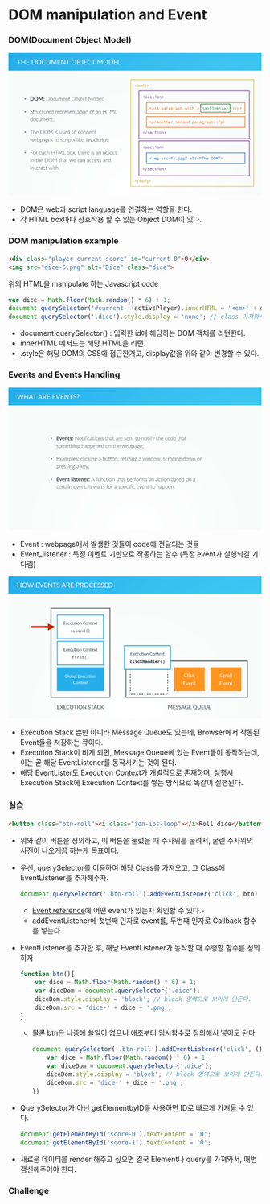 # DOM manipulation and Event



### DOM(Document Object Model)

![1563759807904](./Images/slides-students-C03-066.jpg)

- DOM은 web과 script language를 연결하는 역할을 한다.
- 각 HTML box마다 상호작용 할 수 있는 Object DOM이 있다.



### DOM manipulation example

```html
<div class="player-current-score" id="current-0">0</div>
<img src="dice-5.png" alt="Dice" class="dice">
```

위의 HTML을 manipulate 하는 Javascript code

```javascript
var dice = Math.floor(Math.random() * 6) + 1;
document.querySelector('#current-'+activePlayer).innerHTML = '<em>' + dice + '</em>'; // textContent는 text 그대로, HTML넣으려면 innerHTML
document.querySelector('.dice').style.display = 'none'; // class 가져와서, 해당 style.display 없애기 가능. style은 해당 DOM의 CSS에 접근한거고, display는 안보이게 한거고.
```

- document.querySelector() : 입력한 id에 해당하는 DOM 객체를 리턴한다.
- innerHTML 메서드는 해당 HTML을 리턴.
- .style은 해당 DOM의 CSS에 접근한거고, display값을 위와 같이 변경할 수 있다.



### Events and Events Handling

![img2](./Images/slides-students-C03-073.jpg)

- Event : webpage에서 발생한 것들이 code에 전달되는 것들
- Event_listener : 특정 이벤트 기반으로 작동하는 함수 (특정 event가 실행되길 기다림) 

![img2](./Images/slides-students-C03-074.jpg)

- Execution Stack 뿐만 아니라 Message Queue도 있는데, Browser에서 작동된 Event들을 저장하는 큐이다.
- Execution Stack이 비게 되면, Message Queue에 있는 Event들이 동작하는데, 이는 곧 해당 EventListener를 동작시키는 것이 된다.
- 해당 EventLister도 Execution Context가 개별적으로 존재하며, 실행시 Execution Stack에 Execution Context를 쌓는 방식으로 똑같이 실행된다.



### 실습

```HTML
<button class="btn-roll"><i class="ion-ios-loop"></i>Roll dice</button>
```

- 위와 같이 버튼을 정의하고, 이 버튼을 눌렀을 때 주사위를 굴려서, 굴린 주사위의 사진이 나오게끔 하는게 목표이다. 

- 우선, querySelector를 이용하여 해당 Class를 가져오고, 그 Class에 EventListener를 추가해주자.

  ```javascript
  document.querySelector('.btn-roll').addEventListener('click', btn) 
  ```

  - [Event reference](https://developer.mozilla.org/en-US/docs/Web/Events)에 어떤 event가 있는지 확인할 수 있다.-
  - addEventListener에 첫번째 인자로 event를, 두번쨰 인자로 Callback 함수를 넣는다.

- EventListener를 추가한 후, 해당 EventListener가 동작할 때 수행할 함수를 정의하자

  ```javascript
  function btn(){
      var dice = Math.floor(Math.random() * 6) + 1;
      var diceDom = document.querySelector('.dice');
      diceDom.style.display = 'block'; // block 영역으로 보이게 만든다.
      diceDom.src = 'dice-' + dice + '.png';
  }
  ```

  - 물론 btn은 나중에 쓸일이 없으니 애초부터 임시함수로 정의해서 넣어도 된다

    ```javascript
    document.querySelector('.btn-roll').addEventListener('click', ()=>{
        var dice = Math.floor(Math.random() * 6) + 1;
        var diceDom = document.querySelector('.dice');
        diceDom.style.display = 'block'; // block 영역으로 보이게 만든다.
        diceDom.src = 'dice-' + dice + '.png';
    }) 
    ```

- QuerySelector가 아닌 getElementbyID를 사용하면 ID로 빠르게 가져올 수 있다.

  ```javascript
  document.getElementById('score-0').textContent = '0';
  document.getElementById('score-1').textContent = '0';
  ```

- 새로운 데이터를 render 해주고 싶으면 결국 Element나 query를 가져와서, 매번 갱신해주어야 한다.



### Challenge

